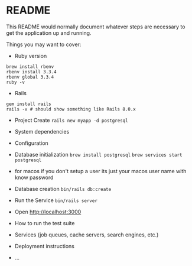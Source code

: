 # README

This README would normally document whatever steps are necessary to get the
application up and running.

Things you may want to cover:

* Ruby version
```
brew install rbenv
rbenv install 3.3.4
rbenv global 3.3.4
ruby -v
```

* Rails
```
gem install rails
rails -v # should show something like Rails 8.0.x
```
* Project Create
```rails new myapp -d postgresql```

* System dependencies

* Configuration

* Database initialization
```brew install postgresql```
```brew services start postgresql```
- for macos if you don't setup a user its just your macos user name with know password

* Database creation
```bin/rails db:create```

* Run the Service
```bin/rails server```
* Open
[http://localhost:3000](http://localhost:3000)

* How to run the test suite

* Services (job queues, cache servers, search engines, etc.)

* Deployment instructions

* ...

